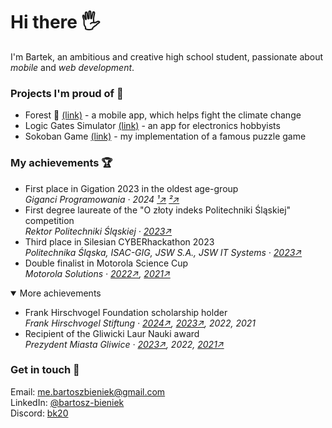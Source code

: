 <meta charset="UTF-8"/>

<h1>Hi there 🖐️</h1>
<p>
    I'm Bartek, an ambitious and creative high school student,
    passionate about <em>mobile</em> and <em>web development</em>.
</p>

<h3>Projects I'm proud of 🎉</h3>

<ul>
    <li>
        Forest 🌳 <a href="https://github.com/bk20dev/forest">(link)</a>
        - a mobile app, which helps fight the climate change
    </li>
    <li>
        Logic Gates Simulator <a href="https://github.com/team-nullptr/logic-gates-simulator">(link)</a>
        - an app for electronics hobbyists
    </li>
    <li>
        Sokoban Game <a href="https://github.com/bk20dev/sokoban">(link)</a>
        - my implementation of a famous puzzle game
    </li>
</ul>

<h3>My achievements 🏆</h3>

<ul>
    <li>
        First place in Gigation 2023 in the oldest age-group<br>
        <i>
            Giganci Programowania
            ·
            2024
            <a href="https://www.instagram.com/p/C3AhURzJY55/">¹↗</a>
            <a href="https://www.instagram.com/p/C29pwP5oBuX/">²↗</a>
        </i>
    </li>
    <li>
        First degree laureate of the
        <span title="[Competition] for the Golden Index of Silesian University of Technology">"O złoty indeks Politechniki Śląskiej"</span>
        competition<br/>
        <i>
            <span title="Rector of Silesian University of Technology">Rektor Politechniki Śląskiej</span>
            ·
            <a href="https://www.facebook.com/PolitechnikaSlaska/posts/5946384442077244">2023↗</a>
        </i>
    </li>
    <li>
        Third place in Silesian CYBERhackathon 2023<br/>
        <i>
            <span title="Silesian University of Technology">Politechnika Śląska</span>,
            ISAC-GIG, JSW S.A., JSW IT Systems
            ·
            <a href="https://www.facebook.com/zsti.gliwice/posts/727478272715296">2023↗</a>
        </i>
    </li>
    <li>
        Double finalist in Motorola Science Cup<br/>
        <i>
            Motorola Solutions
            ·
            <a href="https://edukacja.gliwice.eu/aktualnosci/oswiata/miejsce-na-pudle-w-konkursie-motoroli-dla-uczniow-zsti">2022↗</a>,
            <a href="https://www.facebook.com/zsti.gliwice/posts/4269897129711995">2021↗</a>
        </i>
    </li>
</ul>

<details open>
    <summary>More achievements</summary>
    <ul>
        <li>
            Frank Hirschvogel Foundation scholarship holder<br/>
            <i>
                Frank Hirschvogel Stiftung
                ·
                <a href="https://www.linkedin.com/in/bartosz-bieniek/overlay/1714170091905/single-media-viewer/?profileId=ACoAADjDfDYBr_BjshFUgpWhI-VYU09p5EWb61Y">2024↗</a>,
                <a href="https://www.facebook.com/photo/?fbid=728725062590617&set=pcb.728727419257048">2023↗</a>,
                2022,
                2021
            </i>
        </li>
        <li>
            Recipient of the Gliwicki Laur Nauki award<br/>
            <i>
                <span title="Gliwice City President">Prezydent Miasta Gliwice</span>
                ·
                <a href="https://www.facebook.com/zsti.gliwice/posts/831109672352155">2023↗</a>,
                2022,
                <a href="https://www.facebook.com/zsti.gliwice/posts/4843096409058728">2021↗</a>
            </i>
        </li>
    </ul>
</details>

<h3>Get in touch 🤙</h3>

Email: <a href="mailto:me.bartoszbieniek@gmail.com">me.bartoszbieniek@gmail.com</a><br/>
LinkedIn: <a href="https://www.linkedin.com/in/bartosz-bieniek">@bartosz-bieniek</a><br/>
Discord: <a href="https://discord.com/users/236373708350947328">bk20</a>
